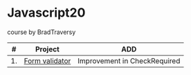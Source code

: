 # Javascript20
course by BradTraversy

**#** | **Project** | **ADD**
------|-------------|--------
1. | [Form validator](https://github.com/verma-satyam/Javascript20/tree/master/1%20-%20Form%20Validator) | Improvement in CheckRequired
